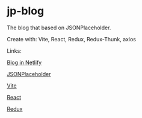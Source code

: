 # jp-blog

The blog that based on JSONPlaceholder.

Create with: Vite, React, Redux, Redux-Thunk, axios

Links:

[Blog in Netlify](https://amazing-pika-d3ae98.netlify.app/)

[JSONPlaceholder](https://jsonplaceholder.typicode.com/)

[Vite](https://vitejs.dev/)

[React](https://uk.reactjs.org/)

[Redux](https://redux.js.org/)
